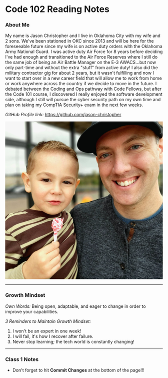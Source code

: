 # Code 102 Reading Notes

### About Me 

My name is Jason Christopher and I live in Oklahoma City with my wife and 2 sons. We've been stationed in OKC since 2013 and will be here for the foreseeable future since my wife is on active duty orders with the Oklahoma Army National Guard. I was active duty Air Force for 8 years before deciding I've had enough and transitioned to the Air Force Reserves where I still do the same job of being an Air Battle Manager on the E-3 AWACS...but now only part-time and without the extra "stuff" from active duty! I also did the military contractor gig for about 2 years, but it wasn't fulfilling and now I want to start over in a new career field that will allow me to work from home or work anywhere across the country if we decide to move in the future. I debated between the Coding and Ops pathway with Code Fellows, but after the Code 101 course, I discovered I really enjoyed the software development side, although I still will pursue the cyber security path on my own time and plan on taking my CompTIA Security+ exam in the next few weeks.

*GitHub Profile link:* <https://github.com/jason-christopher>

![Profile-Pic.jpeg](https://github.com/jason-christopher/reading-notes/blob/main/Profile%20Pic.jpeg)

***

### Growth Mindset  

*Own Words:* Being open, adaptable, and eager to change in order to improve your capabilities.

*3 Reminders to Maintain Growth Mindset:*
1. I won't be an expert in one week!
2. I will fail, it's how I recover after failure.
3. Never stop learning; the tech world is constantly changing!

***

### Class 1 Notes

* Don't forget to hit **Commit Changes** at the bottom of the page!!!
